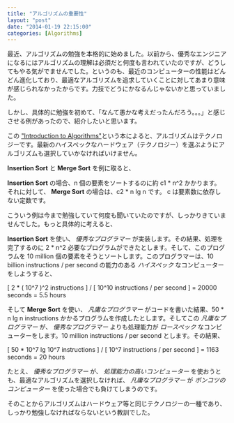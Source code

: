 ```yaml
---
title: "アルゴリズムの重要性"
layout: "post"
date: "2014-01-19 22:15:00"
categories: [Algorithms]
---
```


最近、アルゴリズムの勉強を本格的に始めました。以前から、優秀なエンジニアになるにはアルゴリズムの理解は必須だと何度も言われていたのですが、どうしてもやる気がでませんでした。というのも、最近のコンピューターの性能はどんどん進化しており、最適なアルゴリズムを追求していくことに対してあまり意味が感じられなかったからです。力技でどうにかなるんじゃないかと思っていました。

しかし、具体的に勉強を初めて、「なんて愚かな考えだったんだろう。。。」と感じさせる例があったので、紹介したいと思います。

この ["Introduction to Algorithms"](http://www.amazon.com/Introduction-Algorithms-Thomas-H-Cormen/dp/0262033844)という本によると、アルゴリズムはテクノロジーです。最新のハイスペックなハードウェア（テクノロジー）を選ぶようにアルゴリズムも選択していかなければいけません。

**Insertion Sort** と **Merge Sort** を例に取ると、

**Insertion Sort** の場合、n 個の要素をソートするのに約 c1 \* n^2 かかります。
それに対して、
**Merge Sort** の場合は、c2 \* n lg n です。
c は要素数に依存しない定数です。

こういう例は今まで勉強していて何度も聞いていたのですが、しっかりきていませんでした。もっと具体的に考えると、

**Insertion Sort** を使い、 *優秀なプログラマー* が実装します。その結果、処理を完了するのに 2 \* n^2 必要なプログラムができたとします。そして、このプログラムを 10 million 個の要素をそうとソートします。このプログラマーは、10 billion instructions / per second の能力のある *ハイスペック* なコンピューターをしようすると、

[ 2 * ( 10^7 )^2 instructions ] / [ 10^10 instructions / per second ] = 20000 seconds = 5.5 hours

そして **Merge Sort** を使い、 *凡庸なプログラマー* がコードを書いた結果、50 * n lg n instructions かかるプログラムを作成したとします。そしてこの *凡庸なプログラマー* が、 *優秀なプログラマー* よりも処理能力が *ロースペック* なコンピューターをします。10 million instructions / per second とします。その結果、

[ 50 * 10^7 lg 10^7 instructions ] / [ 10^7 instructions / per second ] = 1163 seconds = 20 hours

たとえ、 *優秀なプログラマー* が、 *処理能力の高いコンピューター* を使おうとも、最適なアルゴリズムを選択しなければ、 *凡庸なプログラマー* が *ポンコツのコンピューター* を使った場合でも負けてしまうのです。

そのことからアルゴリズムはハードウェア等と同じテクノロジーの一種であり、しっかり勉強しなければならないという教訓でした。